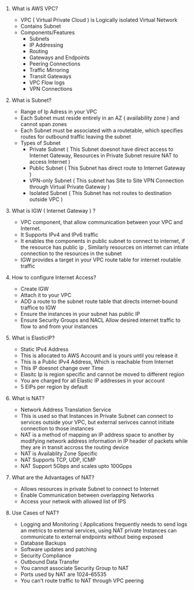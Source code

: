 1. What is AWS VPC?
    - VPC ( Virtual Private Cloud ) is Logically isolated Virtual Network
    - Contains Subnet
    - Components/Features
        - Subnets
        - IP Addressing
        - Routing
        - Gateways and Endpoints
        - Peering Connections
        - Traffic Mirroring
        - Transit Gateways
        - VPC Flow logs
        - VPN Connections

2. What is Subnet?
     - Range of Ip Adress in your VPC
     - Each Subnet must reside entirely in an AZ ( availability zone ) and cannot span zones
     - Each Subnet must be associated with a routetable, which specifies routes for outbound traffic leaving the subnet
     - Types of Subnet
         - Private Subnet ( This Subnet doesnot have direct access to Internet Gateway, Resources in Private Subnet resuire NAT to access Internet )
         - Public Subnet ( This Subnet has direct route to Internet Gateway )
         - VPN-only Subnet ( This subnet has Site to Site VPN Connection through Virtual Private Gateway )
         - Isolated Subnet ( This Subnet has not routes to destination outside VPC )

3. What is IGW ( Internet Gateway ) ?
     - VPC component, that allow communication between your VPC and Internet.
     - It Supports IPv4 and IPv6 traffic
     - It enables the components in public subnet to connect to internet, if the resource has public ip , Similarly resources on internet can intiate connection to the 
       resources in the subnet
     - IGW provides a target in your VPC route table for internet routable traffic
  
4. How to configure Internet Access?
    - Create IGW
    - Attach it to your VPC
    - ADD a route to the subnet route table that directs internet-bound traffice to IGW
    - Ensure the instances in your subnet has public IP
    - Ensure Security Groups and NACL Allow desired internet traffic to flow to and from your instances
  
5. What is ElasticIP?
    - Static IPv4 Address
    - This is allocated to AWS Account and is yours until you release it
    - This is a Public IPv4 Address, Which is reachable from Internet
    - This IP doesnot change over Time
    - Elasitc Ip is region specific and cannot be moved to different region
    - You are charged for all Elastic IP addresses in your account
    - 5 EIPs per region by default
  
6. What is NAT?
   - Network Address Translation Service
   - This is used so that Instances in Private Subnet can connect to services outside your VPC, but external serivces cannot initiate connection to those instances
   - NAT is a method of mapping an IP address space to another by modifying network address information in IP header of packets while they are in transit accross the routing      device
   - NAT is Availablity Zone Specific
   - NAT Supports TCP, UDP, ICMP
   - NAT Support 5Gbps and scales upto 100Gpps
  
7. What are the Advantages of NAT?
    - Allows resources in private Subnet to connect to Internet
    - Enable Communication between overlapping Networks
    - Access your netwok with allowed list of IPS
8. Use Cases of NAT?
    - Logging and Monitoring ( Applications frequently needs to send logs an metrics to external services, using NAT private Instances can communicate to external endpoints without being exposed
    - Database Backups
    - Software updates and patching
    - Security Compliance
    - Outbound Data Transfer 
   - You cannot associate Security Group to NAT
   - Ports used by NAT are 1024–65535
   - You can't route traffic to NAT through VPC peering
      

